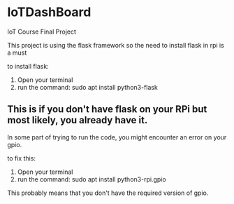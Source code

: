 # IoTDashBoard
IoT Course Final Project

This project is using the flask framework so the need to install flask in rpi is a must

to install flask:

1. Open your terminal
2. run the command: sudo apt install python3-flask

This is if you don't have flask on your RPi but most likely, you already have it.
----------------------------------------------------------------------------------------
In some part of trying to run the code, you might encounter an error on your gpio.

to fix this:

1. Open your terminal
2. run the command: sudo apt install python3-rpi.gpio

This probably means that you don't have the required version of gpio.